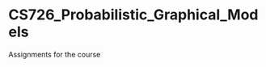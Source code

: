 CS726_Probabilistic_Graphical_Models
====================================

Assignments for the course

